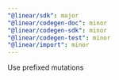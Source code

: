 ```yaml
---
"@linear/sdk": major
"@linear/codegen-doc": minor
"@linear/codegen-sdk": minor
"@linear/codegen-test": minor
"@linear/import": minor
---
```


Use prefixed mutations
